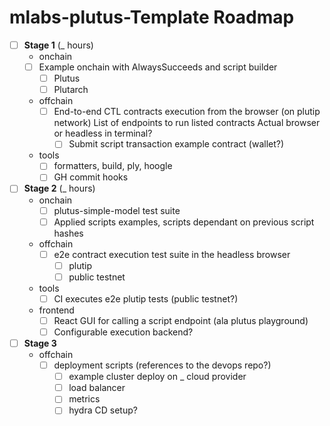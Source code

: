 # mlabs-plutus-Template Roadmap

- [ ] **Stage 1** (_ hours)
  - onchain
  - [ ] Example onchain with AlwaysSucceeds and script builder
    - [ ] Plutus
    - [ ] Plutarch
  - offchain
    - [ ] End-to-end CTL contracts execution from the browser (on plutip network)
      List of endpoints to run listed contracts
      Actual browser or headless in terminal?
      - [ ] Submit script transaction example contract (wallet?)
  - tools
    - [ ] formatters, build, ply, hoogle
    - [ ] GH commit hooks
- [ ] **Stage 2** (_ hours)
  - onchain
    - [ ] plutus-simple-model test suite
    - [ ] Applied scripts examples, scripts dependant on previous script hashes
  - offchain
    - [ ] e2e contract execution test suite in the headless browser
      - [ ] plutip
      - [ ] public testnet
  - tools 
    - [ ] CI executes e2e plutip tests (public testnet?)
  - frontend
    - [ ] React GUI for calling a script endpoint (ala plutus playground)
    - [ ] Configurable execution backend?
- [ ] **Stage 3**
  - offchain
    - [ ] deployment scripts (references to the devops repo?)
      - [ ] example cluster deploy on _ cloud provider
      - [ ] load balancer
      - [ ] metrics
      - [ ] hydra CD setup?